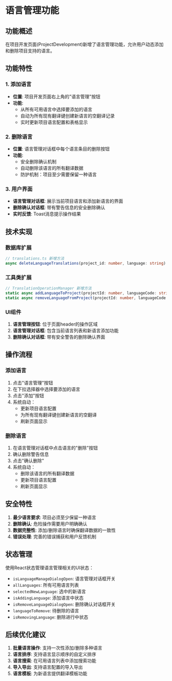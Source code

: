 # 语言管理功能

## 功能概述

在项目开发页面(ProjectDevelopment)新增了语言管理功能，允许用户动态添加和删除项目支持的语言。

## 功能特性

### 1. 添加语言
- **位置**: 项目开发页面右上角的"语言管理"按钮
- **功能**: 
  - 从所有可用语言中选择要添加的语言
  - 自动为所有现有翻译键创建新语言的空翻译记录
  - 实时更新项目语言配置和表格显示

### 2. 删除语言
- **位置**: 语言管理对话框中每个语言条目的删除按钮
- **功能**:
  - 安全删除确认机制
  - 自动删除该语言的所有翻译数据
  - 防护机制：项目至少需要保留一种语言

### 3. 用户界面
- **语言管理对话框**: 展示当前项目语言和添加新语言的界面
- **删除确认对话框**: 带有警告信息的安全删除确认
- **实时反馈**: Toast消息提示操作结果

## 技术实现

### 数据库扩展
```typescript
// translations.ts 新增方法
async deleteLanguageTranslations(project_id: number, language: string): Promise<void>
```

### 工具类扩展
```typescript
// TranslationOperationManager 新增方法
static async addLanguageToProject(projectId: number, languageCode: string, existingKeys: string[]): Promise<void>
static async removeLanguageFromProject(projectId: number, languageCode: string): Promise<void>
```

### UI组件
1. **语言管理按钮**: 位于页面header的操作区域
2. **语言管理对话框**: 包含当前语言列表和新语言添加功能
3. **删除确认对话框**: 带有安全警告的删除确认界面

## 操作流程

### 添加语言
1. 点击"语言管理"按钮
2. 在下拉选择器中选择要添加的语言
3. 点击"添加"按钮
4. 系统自动：
   - 更新项目语言配置
   - 为所有现有翻译键创建新语言的空翻译
   - 刷新页面显示

### 删除语言
1. 在语言管理对话框中点击语言的"删除"按钮
2. 确认删除警告信息
3. 点击"确认删除"
4. 系统自动：
   - 删除该语言的所有翻译数据
   - 更新项目语言配置
   - 刷新页面显示

## 安全特性

1. **最少语言要求**: 项目必须至少保留一种语言
2. **删除确认**: 危险操作需要用户明确确认
3. **数据完整性**: 添加/删除语言时确保翻译数据的一致性
4. **错误处理**: 完善的错误捕获和用户反馈机制

## 状态管理

使用React状态管理语言管理相关的UI状态：
- `isLanguageManageDialogOpen`: 语言管理对话框开关
- `allLanguages`: 所有可用语言列表
- `selectedNewLanguage`: 选中的新语言
- `isAddingLanguage`: 添加语言中状态
- `isRemoveLanguageDialogOpen`: 删除确认对话框开关
- `languageToRemove`: 待删除的语言
- `isRemovingLanguage`: 删除进行中状态

## 后续优化建议

1. **批量语言操作**: 支持一次性添加/删除多种语言
2. **语言排序**: 支持语言显示顺序的自定义排序
3. **语言搜索**: 在可用语言列表中添加搜索功能
4. **导入导出**: 支持语言配置的导入导出
5. **语言模板**: 为新语言提供翻译模板功能